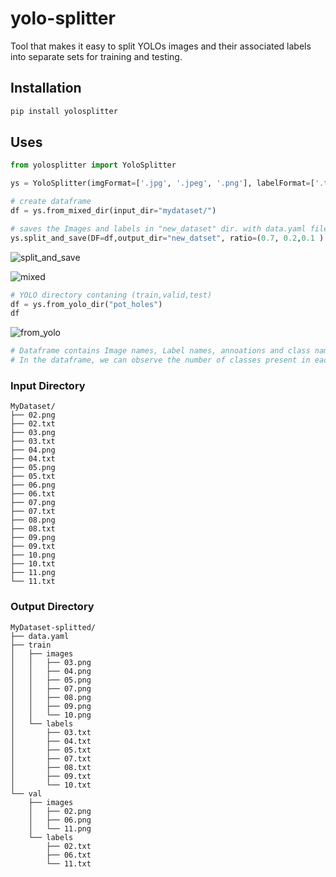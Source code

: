 # yolo-splitter
Tool that makes it easy to split YOLOs images and their associated labels into separate sets for training and testing.


## Installation
```bash
pip install yolosplitter
```

## Uses
```python
from yolosplitter import YoloSplitter

ys = YoloSplitter(imgFormat=['.jpg', '.jpeg', '.png'], labelFormat=['.txt'] )

# create dataframe
df = ys.from_mixed_dir(input_dir="mydataset/")

# saves the Images and labels in "new_dataset" dir. with data.yaml file.
ys.split_and_save(DF=df,output_dir="new_datset", ratio=(0.7, 0.2,0.1 ) ,save=False,shuffle=False)

```
![split_and_save](https://github.com/sandeshkharat87/yolo-splitter/assets/47347413/5e5dc779-f28b-4439-bdbe-17ed7761f407)


![mixed](https://github.com/sandeshkharat87/yolo-splitter/assets/47347413/9a0e7601-9912-4665-bfc3-35ab828491a3)


```python
# YOLO directory contaning (train,valid,test) 
df = ys.from_yolo_dir("pot_holes")
df
```

![from_yolo](https://github.com/sandeshkharat87/yolo-splitter/assets/47347413/98096445-d988-4818-bfd6-83bf7a8220ea)




```python
# Dataframe contains Image names, Label names, annoations and class names.
# In the dataframe, we can observe the number of classes present in each image. 
```


### Input Directory
```
MyDataset/
├── 02.png
├── 02.txt
├── 03.png
├── 03.txt
├── 04.png
├── 04.txt
├── 05.png
├── 05.txt
├── 06.png
├── 06.txt
├── 07.png
├── 07.txt
├── 08.png
├── 08.txt
├── 09.png
├── 09.txt
├── 10.png
├── 10.txt
├── 11.png
└── 11.txt
```

### Output Directory
```
MyDataset-splitted/
├── data.yaml
├── train
│   ├── images
│   │   ├── 03.png
│   │   ├── 04.png
│   │   ├── 05.png
│   │   ├── 07.png
│   │   ├── 08.png
│   │   ├── 09.png
│   │   └── 10.png
│   └── labels
│       ├── 03.txt
│       ├── 04.txt
│       ├── 05.txt
│       ├── 07.txt
│       ├── 08.txt
│       ├── 09.txt
│       └── 10.txt
└── val
    ├── images
    │   ├── 02.png
    │   ├── 06.png
    │   └── 11.png
    └── labels
        ├── 02.txt
        ├── 06.txt
        └── 11.txt
```
